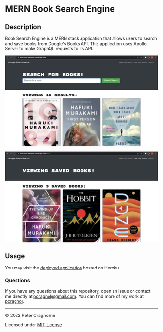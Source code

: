 # MERN Book Search Engine

## Description

Book Search Engine is a MERN stack application that allows users to search and save books from Google's Books API. This application uses Apollo Server to make GraphQL requests to its API.

![Book search results from "Haruki Murakami"](./client/public/screenshot1.png)

![Saved books including "The Wind-Up Bird Chronicle", "The Hobbit", and "Dune"](./client/public/screenshot2.png)

## Usage

You may visit the [deployed application](https://non-lethal-hairspray.herokuapp.com/) hosted on Heroku.

### Questions

If you have any questions about this repository, open an issue or contact me directly at [pcragnol@gmail.com](mailto:pcragnol@gmail.com). You can find more of my work at [pcragnol](https://github.com/pcragnol/).

---
© 2022 Peter Cragnoline

Licensed under [MIT License](LICENSE)
